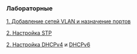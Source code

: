 ### **Лабораторные**

[1. Добавление сетей VLAN и назначение портов](https://github.com/Cooler1213/Otus-Network/blob/22f0ac5d26601b8377211641355b439a4e0b419f/Lab/VLAN)

[2. Настройка STP](https://github.com/Cooler1213/Otus-Network/blob/22f0ac5d26601b8377211641355b439a4e0b419f/Lab/STP)

[2. Настройка DHCPv4](https://github.com/Cooler1213/Otus-Network/blob/22f0ac5d26601b8377211641355b439a4e0b419f/Lab/DHCPv4) и [DHCPv6](https://github.com/Cooler1213/Otus-Network/blob/22f0ac5d26601b8377211641355b439a4e0b419f/Lab/DHCPv6)

